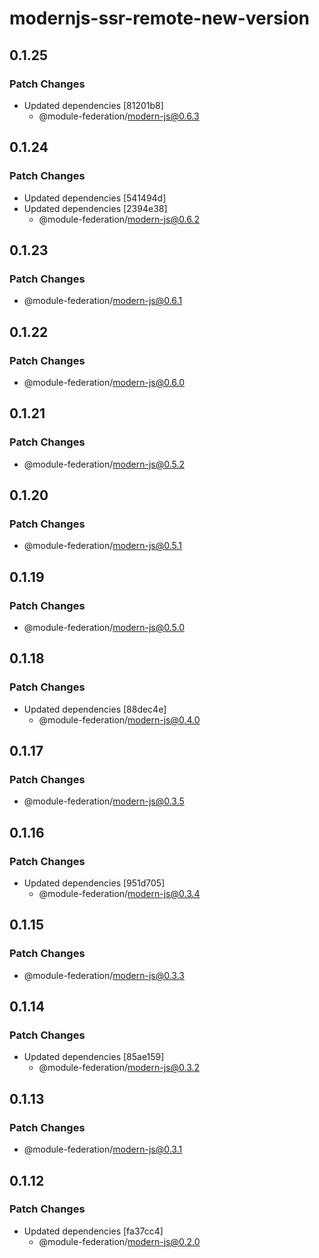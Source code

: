 # modernjs-ssr-remote-new-version

## 0.1.25

### Patch Changes

- Updated dependencies [81201b8]
  - @module-federation/modern-js@0.6.3

## 0.1.24

### Patch Changes

- Updated dependencies [541494d]
- Updated dependencies [2394e38]
  - @module-federation/modern-js@0.6.2

## 0.1.23

### Patch Changes

- @module-federation/modern-js@0.6.1

## 0.1.22

### Patch Changes

- @module-federation/modern-js@0.6.0

## 0.1.21

### Patch Changes

- @module-federation/modern-js@0.5.2

## 0.1.20

### Patch Changes

- @module-federation/modern-js@0.5.1

## 0.1.19

### Patch Changes

- @module-federation/modern-js@0.5.0

## 0.1.18

### Patch Changes

- Updated dependencies [88dec4e]
  - @module-federation/modern-js@0.4.0

## 0.1.17

### Patch Changes

- @module-federation/modern-js@0.3.5

## 0.1.16

### Patch Changes

- Updated dependencies [951d705]
  - @module-federation/modern-js@0.3.4

## 0.1.15

### Patch Changes

- @module-federation/modern-js@0.3.3

## 0.1.14

### Patch Changes

- Updated dependencies [85ae159]
  - @module-federation/modern-js@0.3.2

## 0.1.13

### Patch Changes

- @module-federation/modern-js@0.3.1

## 0.1.12

### Patch Changes

- Updated dependencies [fa37cc4]
  - @module-federation/modern-js@0.2.0
